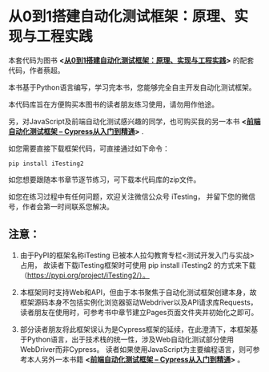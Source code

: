 # 从0到1搭建自动化测试框架：原理、实现与工程实践

本套代码为图书 **<[从0到1搭建自动化测试框架：原理、实现与工程实践](https://item.jd.com/13534616.html)>** 的配套代码，作者蔡超。

本书基于Python语言编写，学习完本书，您能够完全自主开发自动化测试框架。

本代码库旨在方便购买本图书的读者朋友练习使用，请勿用作他途。

另，对JavaScript及前端自动化测试感兴趣的同学，也可购买我的另一本书 **<[前端自动化测试框架 – Cypress从入门到精通](https://item.jd.com/12647091.html)>** .


如您需要直接下载框架代码，可直接通过如下命令：

```
pip install iTesting2
```
如您想要跟随本书章节逐节练习，可下载本代码库的zip文件。

如您在练习过程中有任何问题，欢迎关注微信公众号 iTesting， 并留下您的微信号，作者会第一时间联系您解决。

## 注意：
1.  由于PyPI的框架名称iTesting 已被本人拉勾教育专栏<测试开发入门与实战>占用， 故读者下载iTesting框架时可使用
pip install iTesting2 的方式来下载（https://pypi.org/project/iTesting2/）。

2. 本框架同时支持Web和API，但由于本书聚焦于自动化测试框架创建本身，故框架源码本身不包括实例化浏览器驱动Webdriver以及API请求库Requests，读者朋友在使用时，可参考书中章节建立Pages页面文件夹并初始化之即可。

3. 部分读者朋友将此框架误认为是Cypress框架的延续，在此澄清下，本框架基于Python语言，出于技术栈的统一性，涉及Web自动化测试部分使用WebDriver而非Cypress。 读者如果使用JavaScript为主要编程语言，则可参考本人另外一本书籍 **<[前端自动化测试框架 – Cypress从入门到精通](https://item.jd.com/12647091.html)>** 。